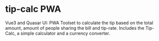 # tip-calc PWA
Vue3 and Quasar UI: PWA Toolset to calculate the tip based on the total amount, amount of people sharing the bill and tip-rate. Includes the Tip-Calc, a simple calculator and a currency converter.

